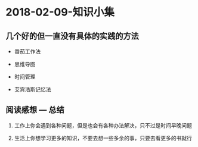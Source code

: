 # 2018-02-09-知识小集
<!-----
layout: post
title: "知识小集"
date: 2018.02.09
tag: 生活总结
-----> 

## 几个好的但一直没有具体的实践的方法

- 番茄工作法

- 思维导图

- 时间管理

- 艾宾浩斯记忆法

## 阅读感想 — 总结

1. 工作上你会遇到各种问题，但是也会有各种办法解决，只不过是时间早晚问题

2. 生活上你想学习更多的知识，不要去想一些多余的事，只要去看更多的书就行





